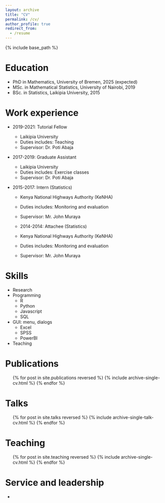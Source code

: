 ```yaml
---
layout: archive
title: "CV"
permalink: /cv/
author_profile: true
redirect_from:
  - /resume
---
```


{% include base_path %}

Education
======
* PhD in Mathematics, University of Bremen, 2025 (expected)
* MSc. in Mathematical Statistics, University of Nairobi, 2019
* BSc. in Statistics, Laikipia University, 2015

Work experience
======
* 2019-2021: Tutorial Fellow
  * Laikipia University
  * Duties includes: Teaching
  * Supervisor: Dr. Poti Abaja
    
* 2017-2019: Graduate Assistant
  * Laikipia University
  * Duties includes: Exercise classes
  * Supervisor: Dr. Poti Abaja

* 2015-2017: Intern (Statistics)
  * Kenya National Highways Authority (KeNHA)
  * Duties includes: Monitoring and evaluation
  * Supervisor: Mr. John Muraya

  * 2014-2014: Attachee (Statistics)
  * Kenya National Highways Authority (KeNHA)
  * Duties includes: Monitoring and evaluation
  * Supervisor: Mr. John Muraya

  
Skills
======
* Research
* Programming
  * R
  * Python
  * Javascript
  * SQL
* GUI: menu, dialogs
  * Excel
  * SPSS
  * PowerBI
* Teaching

Publications
======
  <ul>{% for post in site.publications reversed %}
    {% include archive-single-cv.html %}
  {% endfor %}</ul>
  
Talks
======
  <ul>{% for post in site.talks reversed %}
    {% include archive-single-talk-cv.html  %}
  {% endfor %}</ul>
  
Teaching
======
  <ul>{% for post in site.teaching reversed %}
    {% include archive-single-cv.html %}
  {% endfor %}</ul>
  
Service and leadership
======
* 
